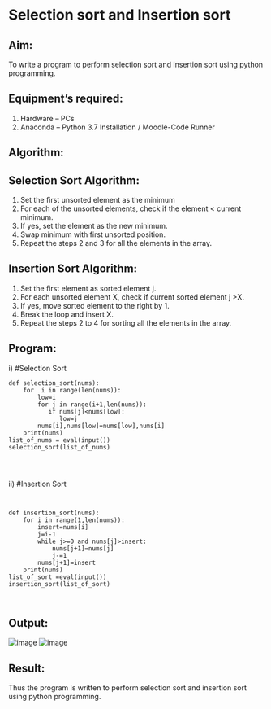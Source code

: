 # Selection sort and Insertion sort
## Aim:
To write a program to perform selection sort and insertion sort using python programming.
## Equipment’s required:
1.	Hardware – PCs
2.	Anaconda – Python 3.7 Installation / Moodle-Code Runner
## Algorithm:
## Selection Sort Algorithm:
1.	Set the first unsorted element as the minimum
2.	For each of the unsorted elements, check if the element < current minimum.
3.	If yes, set the element as the new minimum.
4.	Swap minimum with first unsorted position.
5.	Repeat the steps 2 and 3 for all the elements in the array.
## Insertion Sort Algorithm:
1.	Set the first element as sorted element j.
2.	For each unsorted element X, check if current sorted element j >X.
3.	If yes, move sorted element to the right by 1.
4.	Break the loop and insert X.
5.	Repeat the steps 2 to 4 for sorting all the elements in the array.
## Program:
i)	#Selection Sort
```
def selection_sort(nums):
    for  i in range(len(nums)):
        low=i
        for j in range(i+1,len(nums)):
           if nums[j]<nums[low]:
              low=j
        nums[i],nums[low]=nums[low],nums[i]   
    print(nums)
list_of_nums = eval(input())
selection_sort(list_of_nums)




```
ii)	#Insertion Sort
```


def insertion_sort(nums):
    for i in range(1,len(nums)):
        insert=nums[i]
        j=i-1
        while j>=0 and nums[j]>insert:
            nums[j+1]=nums[j]
            j-=1
        nums[j+1]=insert
    print(nums)
list_of_sort =eval(input())
insertion_sort(list_of_sort)



```

## Output:
![image](https://github.com/23013753/Sorting-Algorithm/assets/145634121/b3a54427-fc88-4ec4-b877-ba89f7ba70f1)
![image](https://github.com/23013753/Sorting-Algorithm/assets/145634121/aa5aa462-7a6b-4cf7-bb40-d9b21c800bb1)



## Result:
Thus the program is written to perform selection sort and insertion sort using python programming.
